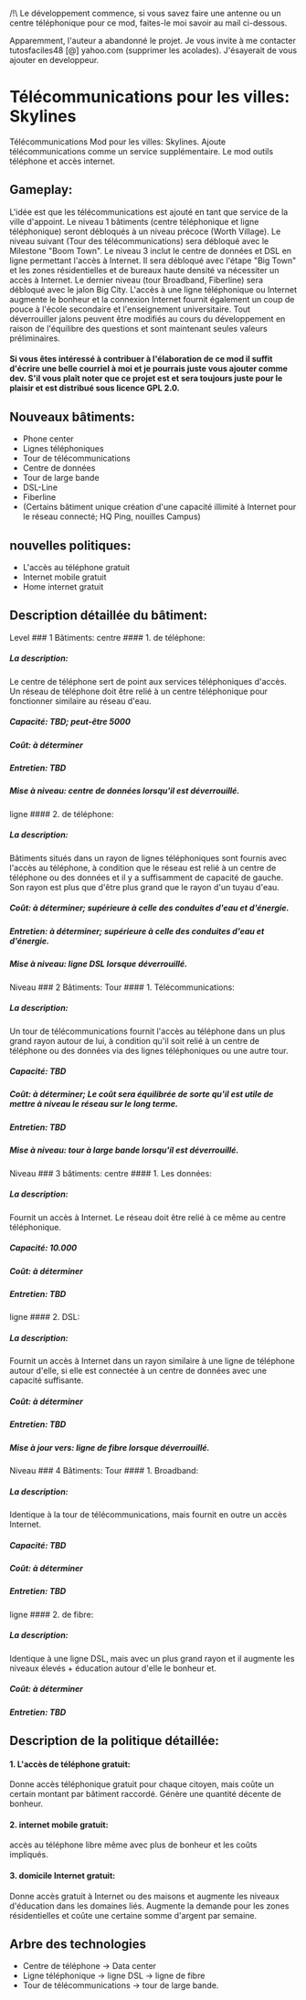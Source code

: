 /!\ Le développement commence, si vous savez faire une antenne ou un centre téléphonique pour ce mod, faites-le moi savoir au mail ci-dessous.

Apparemment, l'auteur a abandonné le projet. Je vous invite à me contacter tutosfaciles48 [@] yahoo.com (supprimer les acolades). J'ésayerait de vous ajouter en developpeur.

# Télécommunications pour les villes: Skylines
Télécommunications Mod pour les villes: Skylines. Ajoute télécommunications comme un service supplémentaire. Le mod outils téléphone et accès internet.

## Gameplay:

L'idée est que les télécommunications est ajouté en tant que service de la ville d'appoint. Le niveau 1 bâtiments (centre téléphonique et ligne téléphonique) seront débloqués à un niveau précoce (Worth Village). Le niveau suivant (Tour des télécommunications) sera débloqué avec le Milestone "Boom Town". Le niveau 3 inclut le centre de données et DSL en ligne permettant l'accès à Internet. Il sera débloqué avec l'étape "Big Town" et les zones résidentielles et de bureaux haute densité va nécessiter un accès à Internet. Le dernier niveau (tour Broadband, Fiberline) sera débloqué avec le jalon Big City.
L'accès à une ligne téléphonique ou Internet augmente le bonheur et la connexion Internet fournit également un coup de pouce à l'école secondaire et l'enseignement universitaire.
Tout déverrouiller jalons peuvent être modifiés au cours du développement en raison de l'équilibre des questions et sont maintenant seules valeurs préliminaires.

#### Si vous êtes intéressé à contribuer à l'élaboration de ce mod il suffit d'écrire une belle courriel à moi et je pourrais juste vous ajouter comme dev. S'il vous plaît noter que ce projet est et sera toujours juste pour le plaisir et est distribué sous licence GPL 2.0.

## Nouveaux bâtiments:
- Phone center
- Lignes téléphoniques
- Tour de télécommunications
- Centre de données
- Tour de large bande
- DSL-Line
- Fiberline
- (Certains bâtiment unique création d'une capacité illimité à Internet pour le réseau connecté; HQ Ping, nouilles Campus)

## nouvelles politiques:
- L'accès au téléphone gratuit
- Internet mobile gratuit
- Home internet gratuit

## Description détaillée du bâtiment:

Level ### 1 Bâtiments:
centre #### 1. de téléphone:
##### La description:
Le centre de téléphone sert de point aux services téléphoniques d'accès. Un réseau de téléphone doit être relié à un centre téléphonique pour fonctionner similaire au réseau d'eau.
##### Capacité: TBD; peut-être 5000
##### Coût: à déterminer
##### Entretien: TBD
##### Mise à niveau: centre de données lorsqu'il est déverrouillé.

ligne #### 2. de téléphone:
##### La description:
Bâtiments situés dans un rayon de lignes téléphoniques sont fournis avec l'accès au téléphone, à condition que le réseau est relié à un centre de téléphone ou des données et il y a suffisamment de capacité de gauche. Son rayon est plus que d'être plus grand que le rayon d'un tuyau d'eau.
##### Coût: à déterminer; supérieure à celle des conduites d'eau et d'énergie.
##### Entretien: à déterminer; supérieure à celle des conduites d'eau et d'énergie.
##### Mise à niveau: ligne DSL lorsque déverrouillé.

Niveau ### 2 Bâtiments:
Tour #### 1. Télécommunications:
##### La description:
Un tour de télécommunications fournit l'accès au téléphone dans un plus grand rayon autour de lui, à condition qu'il soit relié à un centre de téléphone ou des données via des lignes téléphoniques ou une autre tour.
##### Capacité: TBD
##### Coût: à déterminer; Le coût sera équilibrée de sorte qu'il est utile de mettre à niveau le réseau sur le long terme.
##### Entretien: TBD
##### Mise à niveau: tour à large bande lorsqu'il est déverrouillé.

Niveau ### 3 bâtiments:
centre #### 1. Les données:
##### La description:
Fournit un accès à Internet. Le réseau doit être relié à ce même au centre téléphonique.
##### Capacité: 10.000
##### Coût: à déterminer
##### Entretien: TBD

ligne #### 2. DSL:
##### La description:
Fournit un accès à Internet dans un rayon similaire à une ligne de téléphone autour d'elle, si elle est connectée à un centre de données avec une capacité suffisante.
##### Coût: à déterminer
##### Entretien: TBD
##### Mise à jour vers: ligne de fibre lorsque déverrouillé.

Niveau ### 4 Bâtiments:
Tour #### 1. Broadband:
##### La description:
Identique à la tour de télécommunications, mais fournit en outre un accès Internet.
##### Capacité: TBD
##### Coût: à déterminer
##### Entretien: TBD

ligne #### 2. de fibre:
##### La description:
Identique à une ligne DSL, mais avec un plus grand rayon et il augmente les niveaux élevés + éducation autour d'elle le bonheur et.
##### Coût: à déterminer
##### Entretien: TBD

## Description de la politique détaillée:
#### 1. L'accès de téléphone gratuit:
Donne accès téléphonique gratuit pour chaque citoyen, mais coûte un certain montant par bâtiment raccordé. Génère une quantité décente de bonheur.
#### 2. internet mobile gratuit:
accès au téléphone libre même avec plus de bonheur et les coûts impliqués.
#### 3. domicile Internet gratuit:
Donne accès gratuit à Internet ou des maisons et augmente les niveaux d'éducation dans les domaines liés. Augmente la demande pour les zones résidentielles et coûte une certaine somme d'argent par semaine.

## Arbre des technologies
- Centre de téléphone -> Data center
- Ligne téléphonique -> ligne DSL -> ligne de fibre
- Tour de télécommunications -> tour de large bande.
